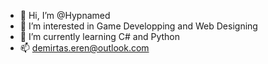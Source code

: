 - 👋 Hi, I’m @Hypnamed
- 👀 I’m interested in Game Developping and Web Designing
- 🌱 I’m currently learning C# and Python
- 📫 demirtas.eren@outlook.com

<!---
Hypnamed/Hypnamed is a ✨ special ✨ repository because its `README.md` (this file) appears on your GitHub profile.
You can click the Preview link to take a look at your changes.
--->
